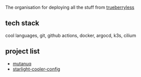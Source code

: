 The organisation for deploying all the stuff from [trueberryless](https://github.com/trueberryless)

## tech stack

cool languages, git, github actions, docker, argocd, k3s, cilium

## project list

- [mutanuq](https://mutanuq.trueberryless.org)
- [starlight-cooler-config](https://starlight-cooler-config.trueberryless.org)

